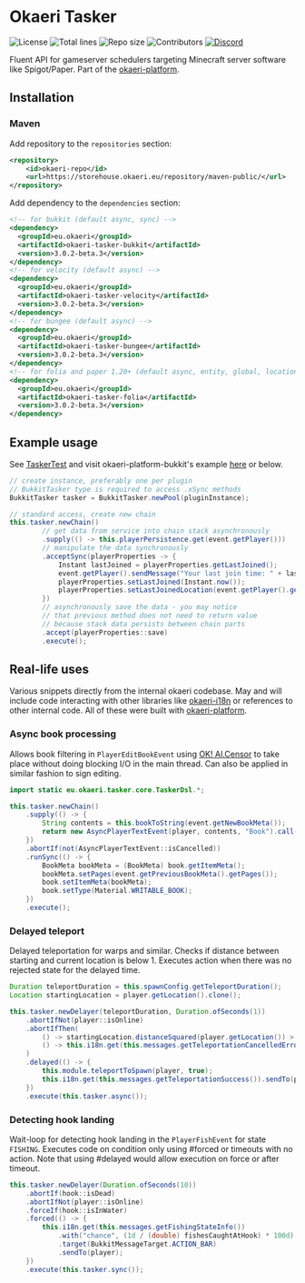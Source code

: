 # Okaeri Tasker

![License](https://img.shields.io/github/license/OkaeriPoland/okaeri-tasker)
![Total lines](https://img.shields.io/tokei/lines/github/OkaeriPoland/okaeri-tasker)
![Repo size](https://img.shields.io/github/repo-size/OkaeriPoland/okaeri-tasker)
![Contributors](https://img.shields.io/github/contributors/OkaeriPoland/okaeri-tasker)
[![Discord](https://img.shields.io/discord/589089838200913930)](https://discord.gg/hASN5eX)

Fluent API for gameserver schedulers targeting Minecraft server software like Spigot/Paper. Part of the [okaeri-platform](https://github.com/OkaeriPoland/okaeri-platform).

## Installation

### Maven

Add repository to the `repositories` section:

```xml
<repository>
    <id>okaeri-repo</id>
    <url>https://storehouse.okaeri.eu/repository/maven-public/</url>
</repository>
```

Add dependency to the `dependencies` section:

```xml
<!-- for bukkit (default async, sync) -->
<dependency>
  <groupId>eu.okaeri</groupId>
  <artifactId>okaeri-tasker-bukkit</artifactId>
  <version>3.0.2-beta.3</version>
</dependency>
<!-- for velocity (default async) -->
<dependency>
  <groupId>eu.okaeri</groupId>
  <artifactId>okaeri-tasker-velocity</artifactId>
  <version>3.0.2-beta.3</version>
</dependency>
<!-- for bungee (default async) -->
<dependency>
  <groupId>eu.okaeri</groupId>
  <artifactId>okaeri-tasker-bungee</artifactId>
  <version>3.0.2-beta.3</version>
</dependency>
<!-- for folia and paper 1.20+ (default async, entity, global, location) -->
<dependency>
  <groupId>eu.okaeri</groupId>
  <artifactId>okaeri-tasker-folia</artifactId>
  <version>3.0.2-beta.3</version>
</dependency>
```

## Example usage

See [TaskerTest](https://github.com/OkaeriPoland/okaeri-tasker/blob/master/core/src/test/java/eu/okaeri/taskertest/TaskerTest.java) and visit okaeri-platform-bukkit's
example [here](https://github.com/OkaeriPoland/okaeri-platform/blob/master/bukkit-example/src/main/java/org/example/okaeriplatformtest/TestListener.java) or below.

```java
// create instance, preferably one per plugin
// BukkitTasker type is required to access .xSync methods
BukkitTasker tasker = BukkitTasker.newPool(pluginInstance);

// standard access, create new chain
this.tasker.newChain()
        // get data from service into chain stack asynchronously
        .supply(() -> this.playerPersistence.get(event.getPlayer()))
        // manipulate the data synchronously
        .acceptSync(playerProperties -> {
            Instant lastJoined = playerProperties.getLastJoined();
            event.getPlayer().sendMessage("Your last join time: " + lastJoined);
            playerProperties.setLastJoined(Instant.now());
            playerProperties.setLastJoinedLocation(event.getPlayer().getLocation());
        })
        // asynchronously save the data - you may notice
        // that previous method does not need to return value
        // because stack data persists between chain parts
        .accept(playerProperties::save)
        .execute();
```

## Real-life uses

Various snippets directly from the internal okaeri codebase. May and will include 
code interacting with other libraries like [okaeri-i18n](okaeri-i18n) or references
to other internal code. All of these were built with [okaeri-platform](https://github.com/OkaeriPoland/okaeri-platform).

### Async book processing

Allows book filtering in `PlayerEditBookEvent` using [OK! AI.Censor](https://www.okaeri.eu/services/aicensor) to
take place without doing blocking I/O in the main thread. Can also be applied in similar fashion to sign editing.

```java
import static eu.okaeri.tasker.core.TaskerDsl.*;

this.tasker.newChain()
    .supply(() -> {
        String contents = this.bookToString(event.getNewBookMeta());
        return new AsyncPlayerTextEvent(player, contents, "Book").call();
    })
    .abortIf(not(AsyncPlayerTextEvent::isCancelled))
    .runSync(() -> {
        BookMeta bookMeta = (BookMeta) book.getItemMeta();
        bookMeta.setPages(event.getPreviousBookMeta().getPages());
        book.setItemMeta(bookMeta);
        book.setType(Material.WRITABLE_BOOK);
    })
    .execute();
```

### Delayed teleport

Delayed teleportation for warps and similar. Checks if distance between starting and current 
location is below 1. Executes action when there was no rejected state for the delayed time.

```java
Duration teleportDuration = this.spawnConfig.getTeleportDuration();
Location startingLocation = player.getLocation().clone();

this.tasker.newDelayer(teleportDuration, Duration.ofSeconds(1))
    .abortIfNot(player::isOnline)
    .abortIfThen(
        () -> startingLocation.distanceSquared(player.getLocation()) > 0.25, // sqrt(1)=0.25
        () -> this.i18n.get(this.messages.getTeleportationCancelledError()).sendTo(player)
    )
    .delayed(() -> {
        this.module.teleportToSpawn(player, true);
        this.i18n.get(this.messages.getTeleportationSuccess()).sendTo(player);
    })
    .execute(this.tasker.async());
```

### Detecting hook landing

Wait-loop for detecting hook landing in the `PlayerFishEvent` for state `FISHING`.
Executes code on condition only using #forced or timeouts with no action.
Note that using #delayed would allow execution on force or after timeout.

```java
this.tasker.newDelayer(Duration.ofSeconds(10))
    .abortIf(hook::isDead)
    .abortIfNot(player::isOnline)
    .forceIf(hook::isInWater)
    .forced(() -> {
        this.i18n.get(this.messages.getFishingStateInfo())
            .with("chance", (1d / (double) fishesCaughtAtHook) * 100d)
            .target(BukkitMessageTarget.ACTION_BAR)
            .sendTo(player);
    })
    .execute(this.tasker.sync());
```
